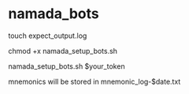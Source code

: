 # namada_bots
touch expect_output.log

chmod +x namada_setup_bots.sh

namada_setup_bots.sh $your_token

mnemonics will be stored in mnemonic_log-$date.txt
